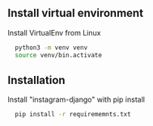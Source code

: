 
## Install virtual environment
Install VirtualEnv from Linux
```bash
  python3 -m venv venv
  source venv/bin.activate
```
## Installation

Install "instagram-django" with pip install

```bash
  pip install -r requirememnts.txt
```